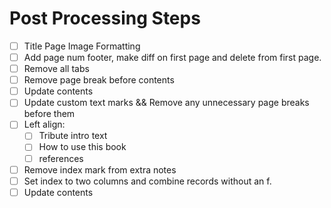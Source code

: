 # Post Processing Steps

 - [ ] Title Page Image Formatting
 - [ ] Add page num footer, make diff on first page and delete from first page.
 - [ ] Remove all tabs
 - [ ] Remove page break before contents
 - [ ] Update contents
 - [ ] Update custom text marks && Remove any unnecessary page breaks before them
 - [ ] Left align:
   - [ ] Tribute intro text
   - [ ] How to use this book
   - [ ] references
 - [ ] Remove index mark from extra notes
 - [ ] Set index to two columns and combine records without an f.
 - [ ] Update contents
